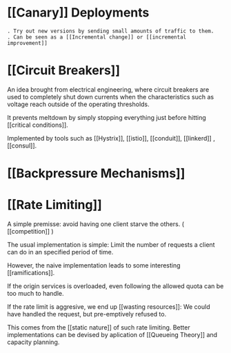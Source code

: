 # [[Canary]] Deployments
    . Try out new versions by sending small amounts of traffic to them. 
    . Can be seen as a [[Incremental change]] or [[incremental improvement]]
# [[Circuit Breakers]]

An idea brought from electrical engineering, where circuit breakers are used to completely shut down currents when the  characteristics such as voltage reach outside of the operating thresholds.

It prevents meltdown by simply stopping everything just before hitting [[critical conditions]].

Implemented by tools such as [[Hystrix]], [[istio]], [[conduit]], [[linkerd]] , [[consul]]. 


# [[Backpressure Mechanisms]]


# [[Rate Limiting]]
    
A simple premisse: avoid having one client starve the others. ( [[competition]] )

The usual implementation is simple: Limit the number of requests a client can do in an specified period of time. 

However, the naive implementation leads to some interesting [[ramifications]]. 

If the origin services is overloaded, even following the allowed quota can be too much to handle.

If the rate limit is aggresive, we end up [[wasting resources]]: We could have handled the request, but pre-emptively refused to. 
 
This comes from the [[static nature]] of such rate limiting. Better implementations can be devised by aplication of [[Queueing Theory]] and capacity planning.



